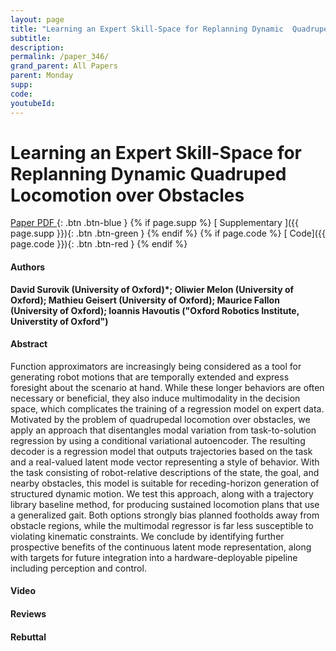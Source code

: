```yaml
---
layout: page
title: "Learning an Expert Skill-Space for Replanning Dynamic  Quadruped Locomotion over Obstacles"
subtitle: 
description:
permalink: /paper_346/
grand_parent: All Papers
parent: Monday
supp: 
code: 
youtubeId: 
---
```


# Learning an Expert Skill-Space for Replanning Dynamic  Quadruped Locomotion over Obstacles

[<i class="fa fa-file-text-o" aria-hidden="true"></i> Paper PDF ](https://drive.google.com/file/d/1fKupzqWuDCtoh9Wr6_o72unDxObxmfK4/view){: .btn .btn-blue } {% if page.supp %} [<i class="fa fa-file-text-o" aria-hidden="true"></i> Supplementary ]({{ page.supp }}){: .btn .btn-green } {% endif %} {% if page.code %} [<i class="fa fa-github" aria-hidden="true"></i> Code]({{ page.code }}){: .btn .btn-red }
{% endif %}

#### Authors
**David Surovik (University of Oxford)*; Oliwier Melon (University of Oxford); Mathieu Geisert (University of Oxford); Maurice Fallon (University of Oxford); Ioannis Havoutis ("Oxford Robotics Institute, Universtity of Oxford")**

#### Abstract
Function approximators are increasingly being considered as a tool for generating robot motions that are temporally extended and express foresight about the scenario at hand. While these longer behaviors are often necessary or beneficial, they also induce multimodality in the decision space, which complicates the training of a regression model on expert data. Motivated by the problem of quadrupedal locomotion over obstacles, we apply an approach that disentangles modal variation from task-to-solution regression by using a conditional variational autoencoder. The resulting decoder is a regression model that outputs trajectories based on the task and a real-valued latent mode vector representing a style of behavior. With the task consisting of robot-relative descriptions of the state, the goal, and nearby obstacles, this model is suitable for receding-horizon generation of structured dynamic motion. We test this approach, along with a trajectory library baseline method, for producing sustained locomotion plans that use a generalized gait. Both options strongly bias planned footholds away from obstacle regions, while the multimodal regressor is far less susceptible to violating kinematic constraints. We conclude by identifying further prospective benefits of the continuous latent mode representation, along with targets for future integration into a hardware-deployable pipeline including perception and control.


#### Video 

#### Reviews

#### Rebuttal
